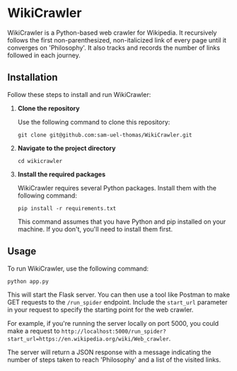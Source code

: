 # WikiCrawler

WikiCrawler is a Python-based web crawler for Wikipedia. It recursively follows the first non-parenthesized, non-italicized link of every page until it converges on 'Philosophy'. It also tracks and records the number of links followed in each journey.

## Installation

Follow these steps to install and run WikiCrawler:

1. **Clone the repository**

    Use the following command to clone this repository:

    ```
    git clone git@github.com:sam-uel-thomas/WikiCrawler.git
    ```

2. **Navigate to the project directory**

    ```
    cd wikicrawler
    ```

3. **Install the required packages**

    WikiCrawler requires several Python packages. Install them with the following command:

    ```
    pip install -r requirements.txt
    ```

    This command assumes that you have Python and pip installed on your machine. If you don't, you'll need to install them first.

## Usage

To run WikiCrawler, use the following command:

```
python app.py
```

This will start the Flask server. You can then use a tool like Postman to make GET requests to the `/run_spider` endpoint. Include the `start_url` parameter in your request to specify the starting point for the web crawler.

For example, if you're running the server locally on port 5000, you could make a request to `http://localhost:5000/run_spider?start_url=https://en.wikipedia.org/wiki/Web_crawler`.

The server will return a JSON response with a message indicating the number of steps taken to reach 'Philosophy' and a list of the visited links.
